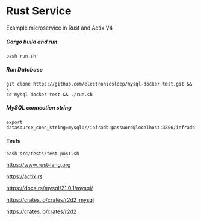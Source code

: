 # Rust Service

Example microservice in Rust and Actix V4

##### Cargo build and run
```
bash run.sh
```

##### Run Database
```
git clone https://github.com/electronicsleep/mysql-docker-test.git && \
cd mysql-docker-test && ./run.sh
```

##### MySQL connection string
```
export datasource_conn_string=mysql://infradb:password@localhost:3306/infradb
```

#### Tests
```
bash src/tests/test-post.sh
```

https://www.rust-lang.org

https://actix.rs

https://docs.rs/mysql/21.0.1/mysql/

https://crates.io/crates/r2d2_mysql

https://crates.io/crates/r2d2
